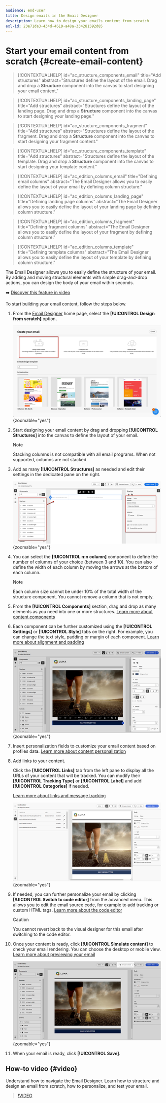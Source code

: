 ```yaml
---
audience: end-user
title: Design emails in the Email Designer
description: Learn how to design your emails content from scratch
exl-id: 23e71da3-434d-4619-a48a-334281592d85
---
```

# Start your email content from scratch {#create-email-content}

>[!CONTEXTUALHELP]
>id="ac_structure_components_email"
>title="Add structures"
>abstract="Structures define the layout of the email. Drag and drop a **Structure** component into the canvas to start designing your email content."

>[!CONTEXTUALHELP]
>id="ac_structure_components_landing_page"
>title="Add structures"
>abstract="Structures define the layout of the landing page. Drag and drop a **Structure** component into the canvas to start designing your landing page."

>[!CONTEXTUALHELP]
>id="ac_structure_components_fragment"
>title="Add structures"
>abstract="Structures define the layout of the fragment. Drag and drop a **Structure** component into the canvas to start designing your fragment content."

>[!CONTEXTUALHELP]
>id="ac_structure_components_template"
>title="Add structures"
>abstract="Structures define the layout of the template. Drag and drop a **Structure** component into the canvas to start designing your template content."


>[!CONTEXTUALHELP]
>id="ac_edition_columns_email"
>title="Defining email columns"
>abstract="The Email Designer allows you to easily define the layout of your email by defining column structure."

>[!CONTEXTUALHELP]
>id="ac_edition_columns_landing_page"
>title="Defining landing page columns"
>abstract="The Email Designer allows you to easily define the layout of your landing page by defining column structure."

>[!CONTEXTUALHELP]
>id="ac_edition_columns_fragment"
>title="Defining fragment columns"
>abstract="The Email Designer allows you to easily define the layout of your fragment by defining column structure."

>[!CONTEXTUALHELP]
>id="ac_edition_columns_template"
>title="Defining template columns"
>abstract="The Email Designer allows you to easily define the layout of your template by defining column structure."

The Email Designer allows you to easily define the structure of your email. By adding and moving structural elements with simple drag-and-drop actions, you can design the body of your email within seconds.

➡️ [Discover this feature in video](#video) 

To start building your email content, follow the steps below.

1. From the [Email Designer](get-started-email-designer.md#start-authoring) home page, select the **[!UICONTROL Design from scratch]** option.

    ![](assets/email_designer-from-scratch.png){zoomable="yes"}

1. Start designing your email content by drag and dropping **[!UICONTROL Structures]** into the canvas to define the layout of your email.

   >[!NOTE]
   >
   >Stacking columns is not compatible with all email programs. When not supported, columns are not stacked.

1. Add as many **[!UICONTROL Structures]** as needed and edit their settings in the dedicated pane on the right.

    ![](assets/email_designer_structure_components.png){zoomable="yes"}

1. You can select the **[!UICONTROL n:n column]** component to define the number of columns of your choice (between 3 and 10). You can also define the width of each column by moving the arrows at the bottom of each column.

   >[!NOTE]
   >
   >Each column size cannot be under 10% of the total width of the structure component. You cannot remove a column that is not empty.

1. From the **[!UICONTROL Components]** section, drag and drop as many elements as you need into one or more structures. [Learn more about content components](content-components.md)

1. Each component can be further customized using the **[!UICONTROL Settings]** or **[!UICONTROL Style]** tabs on the right. For example, you can change the text style, padding or margin of each component. [Learn more about alignment and padding](alignment-and-padding.md)

    ![](assets/email_designer-styles.png){zoomable="yes"}

1. Insert personalization fields to customize your email content based on profiles data. [Learn more about content personalization](../personalization/personalize.md)

1. Add links to your content.

    Click the **[!UICONTROL Links]** tab from the left pane to display all the URLs of your content that will be tracked. You can modify their **[!UICONTROL Tracking Type]** or **[!UICONTROL Label]** and add **[!UICONTROL Categories]** if needed.
    
    [Learn more about links and message tracking](message-tracking.md)

    ![](assets/email_designer-links.png){zoomable="yes"}

1. If needed, you can further personalize your email by clicking **[!UICONTROL Switch to code editor]** from the advanced menu. This allows you to edit the email source code, for example to add tracking or custom HTML tags. [Learn more about the code editor](code-content.md)

    >[!CAUTION]
    >
    >You cannot revert back to the visual designer for this email after switching to the code editor.

1. Once your content is ready, click **[!UICONTROL Simulate content]** to check your email rendering. You can choose the desktop or mobile view. [Learn more about previewing your email](../preview-test/preview-test.md)

    ![](assets/email_designer-simulate.png){zoomable="yes"}

1. When your email is ready, click **[!UICONTROL Save]**.

## How-to video {#video}

Understand how to navigate the Email Designer. Learn how to structure and design an email from scratch, how to personalize, and test your email.

>[!VIDEO](https://video.tv.adobe.com/v/3425867/?quality=12)
